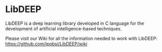 # LibDEEP

LibDEEP is a deep learning library developed in C language for the development of artificial intelligence-based techniques.

Please visit our Wiki for all the information needed to work with LibDEEP: https://github.com/jppbsi/LibDEEP/wiki
